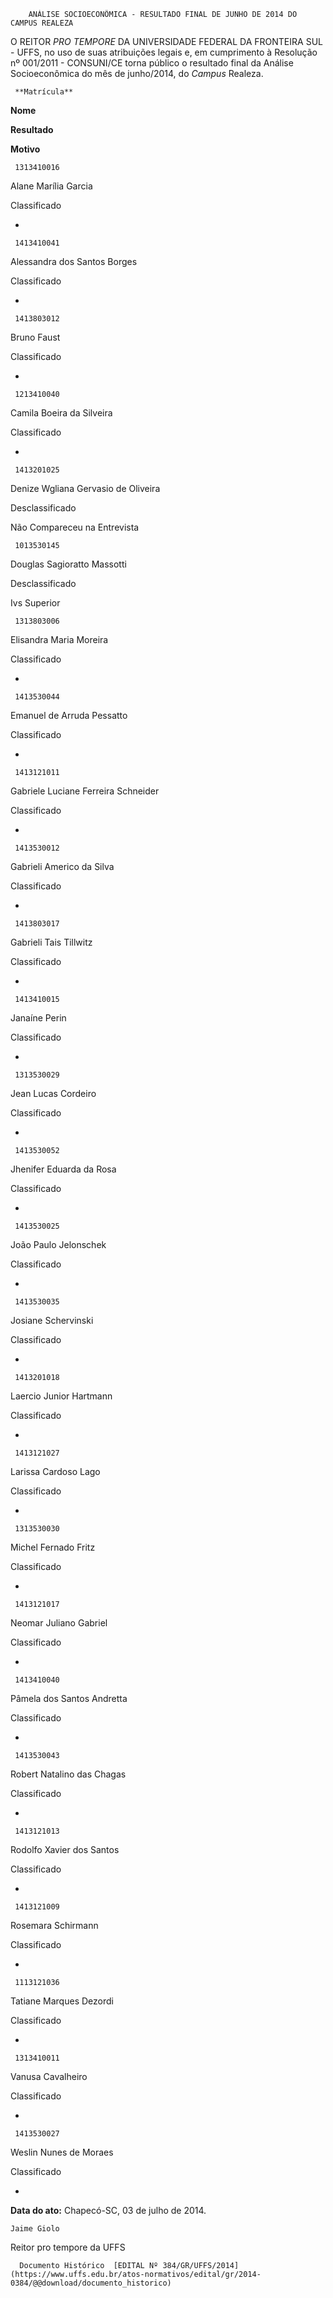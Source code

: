         ANÁLISE SOCIOECONÔMICA - RESULTADO FINAL DE JUNHO DE 2014 DO CAMPUS REALEZA  

O REITOR *PRO TEMPORE* DA UNIVERSIDADE FEDERAL DA FRONTEIRA SUL - UFFS, no uso de suas atribuições legais e, em cumprimento à Resolução nº 001/2011 - CONSUNI/CE torna público o resultado final da Análise Socioeconômica do mês de junho/2014, do *Campus* Realeza.

     **Matrícula** 

   **Nome**

   **Resultado**

   **Motivo**

     1313410016

   Alane Marília Garcia

   Classificado

   -

     1413410041

   Alessandra dos Santos Borges

   Classificado

   -

     1413803012

   Bruno Faust

   Classificado

   -

     1213410040

   Camila Boeira da Silveira

   Classificado

   -

     1413201025

   Denize Wgliana Gervasio de Oliveira

   Desclassificado

   Não Compareceu na Entrevista

     1013530145

   Douglas Sagioratto Massotti

   Desclassificado

   Ivs Superior

     1313803006

   Elisandra Maria Moreira

   Classificado

   -

     1413530044

   Emanuel de Arruda Pessatto

   Classificado

   -

     1413121011

   Gabriele Luciane Ferreira Schneider

   Classificado

   -

     1413530012

   Gabrieli Americo da Silva

   Classificado

   -

     1413803017

   Gabrieli Tais Tillwitz

   Classificado

   -

     1413410015

   Janaíne Perin

   Classificado

   -

     1313530029

   Jean Lucas Cordeiro

   Classificado

   -

     1413530052

   Jhenifer Eduarda da Rosa

   Classificado

   -

     1413530025

   João Paulo Jelonschek

   Classificado

   -

     1413530035

   Josiane Schervinski

   Classificado

   -

     1413201018

   Laercio Junior Hartmann

   Classificado

   -

     1413121027

   Larissa Cardoso Lago

   Classificado

   -

     1313530030

   Michel Fernado Fritz

   Classificado

   -

     1413121017

   Neomar Juliano Gabriel

   Classificado

   -

     1413410040

   Pâmela dos Santos Andretta

   Classificado

   -

     1413530043

   Robert Natalino das Chagas

   Classificado

   -

     1413121013

   Rodolfo Xavier dos Santos

   Classificado

   -

     1413121009

   Rosemara Schirmann

   Classificado

   -

     1113121036

   Tatiane Marques Dezordi

   Classificado

   -

     1313410011

   Vanusa Cavalheiro

   Classificado

   -

     1413530027

   Weslin Nunes de Moraes

   Classificado

   -

      

   **Data do ato:** Chapecó-SC, 03 de julho de 2014.   
 

    Jaime Giolo   
 Reitor pro tempore da UFFS 

      Documento Histórico  [EDITAL Nº 384/GR/UFFS/2014](https://www.uffs.edu.br/atos-normativos/edital/gr/2014-0384/@@download/documento_historico)     
      